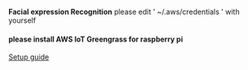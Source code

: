 **Facial expression Recognition**
please edit ' ~/.aws/credentials ' with yourself

#### please install AWS IoT Greengrass for raspberry pi
[Setup guide](https://docs.aws.amazon.com/greengrass/latest/developerguide/install-ggc.html)

